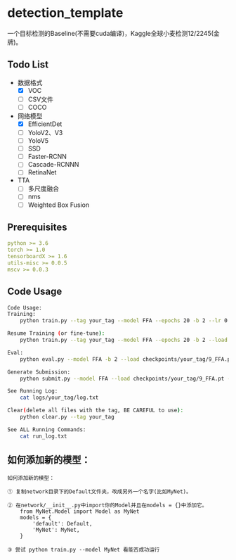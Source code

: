 # detection_template

一个目标检测的Baseline(不需要cuda编译)，Kaggle全球小麦检测12/2245(金牌)。

## Todo List

- 数据格式
  - [x] VOC
  - [ ] CSV文件
  - [ ] COCO

- 网络模型
  - [x] EfficientDet
  - [ ] YoloV2、V3
  - [ ] YoloV5
  - [ ] SSD
  - [ ] Faster-RCNN
  - [ ] Cascade-RCNNN
  - [ ] RetinaNet
  
- TTA
  - [ ] 多尺度融合
  - [ ] nms
  - [ ] Weighted Box Fusion

## Prerequisites

```yaml
python >= 3.6
torch >= 1.0
tensorboardX >= 1.6
utils-misc >= 0.0.5
mscv >= 0.0.3
```

## Code Usage

```bash
Code Usage:
Training:
    python train.py --tag your_tag --model FFA --epochs 20 -b 2 --lr 0.0001 --gpu 0

Resume Training (or fine-tune):
    python train.py --tag your_tag --model FFA --epochs 20 -b 2 --load checkpoints/your_tag/9_FFA.pt --resume --gpu 0

Eval:
    python eval.py --model FFA -b 2 --load checkpoints/your_tag/9_FFA.pt --gpu 1

Generate Submission:
    python submit.py --model FFA --load checkpoints/your_tag/9_FFA.pt -b 2 --gpu 0

See Running Log:
    cat logs/your_tag/log.txt

Clear(delete all files with the tag, BE CAREFUL to use):
    python clear.py --tag your_tag

See ALL Running Commands:
    cat run_log.txt
```

## 如何添加新的模型：

```
如何添加新的模型：

① 复制network目录下的Default文件夹，改成另外一个名字(比如MyNet)。

② 在network/__init__.py中import你的Model并且在models = {}中添加它。
    from MyNet.Model import Model as MyNet
    models = {
        'default': Default,
        'MyNet': MyNet,
    }

③ 尝试 python train.py --model MyNet 看能否成功运行
```